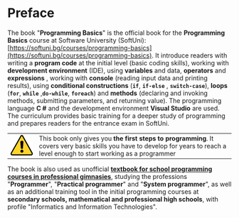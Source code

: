# Preface

The book "**Programming Basics**" is the official book for the **Programming Basics** course at Software University (SoftUni): [https://softuni.bg/courses/programming-basics](https://softuni.bg/courses/programming-basics). It introduce readers with writing a **program code** at the initial level (basic coding skills), working with **development environment** (IDE), using **variables** and data, **operators** and **expressions** , working with **console** (reading input data and printing results), using **conditional constructions** (**`if`**, **`if-else`** , **`switch-case`**), **loops** (**`for`**, **`while`** ,**`do-while`**, **`foreach`**) and **methods** (declaring and invoking methods, submitting parameters, and returning value). The programming language **C #** and the development environment **Visual Studio** are used. The curriculum provides basic training for a deeper study of programming and prepares readers for the entrance exam in SoftUni.

<table><tr><td><img src="/assets/alert-icon.png" style="max-width:50px" /></td>
<td>This book only gives you  <b> the first steps to programming</b>. It covers very basic skills you have to develop for years to reach a level enough to start working as a programmer</td></tr></table>

The book is also used as unofficial **[textbook for school programming courses in professional gimnasies](http://softuni.foundation/projects/applied-software-developer-profession/)**, studying the professions "**Programmer**", "**Practical programmer**" and "**System programmer**", as well as an additional training tool in the initial programming courses at **secondary schools, mathematical and professional high schools**, with profile "Informatics and Information Technologies".